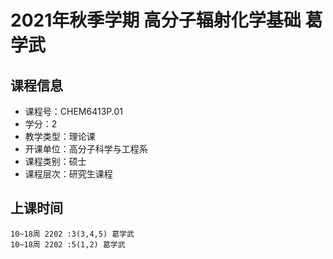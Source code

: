 # 2021年秋季学期 高分子辐射化学基础 葛学武






## 课程信息

- 课程号：CHEM6413P.01
- 学分：2
- 教学类型：理论课
- 开课单位：高分子科学与工程系
- 课程类别：硕士
- 课程层次：研究生课程

## 上课时间

```
10~18周 2202 :3(3,4,5) 葛学武
10~18周 2202 :5(1,2) 葛学武
```

